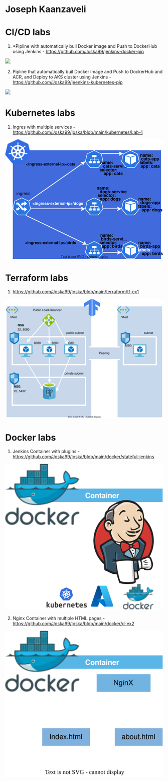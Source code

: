 # Joseph Kaanzaveli
<p align="center">
<h1>CI/CD labs</h1>

1. *Pipline with automatically buil Docker image and Push to DockerHub using Jenkins - https://github.com/Joska99/jenkins-docker-pip
<img src="https://github.com/Joska99/jenkins-docker-pip/blob/main/diagram.drawio.svg">

2. Pipline that automatically buil Docker image and Push to DockerHub and ACR, and Deploy to AKS cluster using Jenkins - https://github.com/Joska99/jeenkins-kubernetes-pip
<img src="https://github.com/Joska99/jeenkins-kubernetes-pip/blob/main/diagram.drawio.svg">

<h1>Kubernetes labs</h1>

1. Ingres with multiple services - https://github.com/Joska99/joska/blob/main/kubernetes/Lab-1
<img src="https://github.com/Joska99/joska/blob/main/kubernetes/Lab-1/diagram.drawio.svg">

<h1>Terraform labs</h1>

1. https://github.com/Joska99/joska/blob/main/terraform/tf-ex1
<img src="https://github.com/Joska99/joska/blob/main/terraform/tf-ex1/diagram.drawio.svg">

<h1>Docker labs</h1>

1. Jenkins Container with plugins - https://github.com/Joska99/joska/blob/main/docker/stateful-jenkins
<img src="https://github.com/Joska99/joska/blob/main/docker/stateful-jenkins/diagram.drawio.svg">

2. Nginx Container with multiple HTML pages - https://github.com/Joska99/joska/blob/main/docker/d-ex2
<img src="https://github.com/Joska99/joska/blob/main/docker/d-ex2/diagram.drawio.svg">
</p>